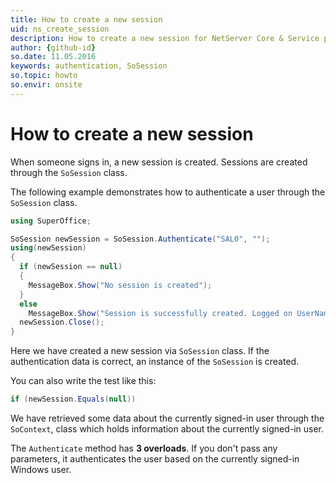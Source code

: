 ```yaml
---
title: How to create a new session
uid: ns_create_session
description: How to create a new session for NetServer Core & Service proxy
author: {github-id}
so.date: 11.05.2016
keywords: authentication, SoSession
so.topic: howto
so.envir: onsite
---
```


# How to create a new session

When someone signs in, a new session is created. Sessions are created through the `SoSession` class.

The following example demonstrates how to authenticate a user through the `SoSession` class.

```csharp
using SuperOffice;

SoSession newSession = SoSession.Authenticate("SAL0", "");
using(newSession)
{
  if (newSession == null)
  {
    MessageBox.Show("No session is created");
  }
  else
    MessageBox.Show("Session is successfully created. Logged on UserName is " + SoContext.CurrentIdentity.Name);
  newSession.Close();
}
```

Here we have created a new session via `SoSession` class. If the authentication data is correct, an instance of the `SoSession` is created.

You can also write the test like this:

```csharp
if (newSession.Equals(null))
```

We have retrieved some data about the currently signed-in user through the `SoContext`, class which holds information about the currently signed-in user.

The `Authenticate` method has **3 overloads**. If you don't pass any parameters, it authenticates the user based on the currently signed-in Windows user.
